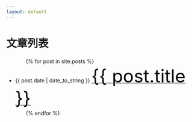 ```yaml
---
layout: default
---
```

# 文章列表

<ul>
　　{% for post in site.posts %}
　　　　<li>{{ post.date | date_to_string }} <a href="{{ site.baseurl }}{{ post.url }}"><font color="black" size="15px">{{ post.title }}</font></a></li>
　　{% endfor %}
</ul>
